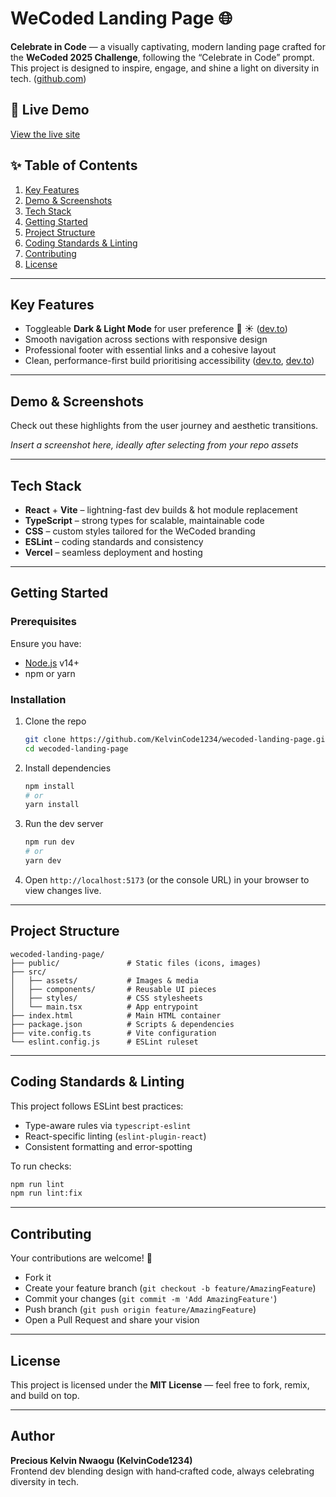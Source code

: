 # WeCoded Landing Page 🌐

**Celebrate in Code** — a visually captivating, modern landing page crafted for the **WeCoded 2025 Challenge**, following the “Celebrate in Code” prompt. This project is designed to inspire, engage, and shine a light on diversity in tech. ([github.com](https://github.com/KelvinCode1234/wecoded-landing-page?utm_source=chatgpt.com))

## 🚀 Live Demo
[View the live site](https://wecoded-landing-page.vercel.app)  

## ✨ Table of Contents
1. [Key Features](#key-features)  
2. [Demo & Screenshots](#demo--screenshots)  
3. [Tech Stack](#tech-stack)  
4. [Getting Started](#getting-started)  
5. [Project Structure](#project-structure)  
6. [Coding Standards & Linting](#coding-standards--linting)  
7. [Contributing](#contributing)  
8. [License](#license)  

---

## Key Features
- Toggleable **Dark & Light Mode** for user preference 🌙 ☀️ ([dev.to](https://dev.to/kelvincode1234/my-wecoded-landing-page-3g5c?utm_source=chatgpt.com))  
- Smooth navigation across sections with responsive design  
- Professional footer with essential links and a cohesive layout  
- Clean, performance-first build prioritising accessibility ([dev.to](https://dev.to/vibha_parashar/my-wecoded-landing-page-4cd7?utm_source=chatgpt.com), [dev.to](https://dev.to/kelvincode1234/my-wecoded-landing-page-3g5c?utm_source=chatgpt.com))  

---

## Demo & Screenshots
Check out these highlights from the user journey and aesthetic transitions.

*Insert a screenshot here, ideally after selecting from your repo assets*

---

## Tech Stack
- **React** + **Vite** – lightning-fast dev builds & hot module replacement  
- **TypeScript** – strong types for scalable, maintainable code  
- **CSS** – custom styles tailored for the WeCoded branding  
- **ESLint** – coding standards and consistency  
- **Vercel** – seamless deployment and hosting  

---

## Getting Started

### Prerequisites
Ensure you have:
- [Node.js](https://nodejs.org/) v14+  
- npm or yarn

### Installation
1. Clone the repo  
   ```bash
   git clone https://github.com/KelvinCode1234/wecoded-landing-page.git
   cd wecoded-landing-page
   ```
2. Install dependencies  
   ```bash
   npm install
   # or
   yarn install
   ```
3. Run the dev server  
   ```bash
   npm run dev
   # or
   yarn dev
   ```
4. Open `http://localhost:5173` (or the console URL) in your browser to view changes live.

---

## Project Structure

```
wecoded-landing-page/
├── public/               # Static files (icons, images)
├── src/
│   ├── assets/           # Images & media
│   ├── components/       # Reusable UI pieces
│   ├── styles/           # CSS stylesheets
│   └── main.tsx          # App entrypoint
├── index.html            # Main HTML container
├── package.json          # Scripts & dependencies
├── vite.config.ts        # Vite configuration
└── eslint.config.js      # ESLint ruleset
```

---

## Coding Standards & Linting
This project follows ESLint best practices:
- Type-aware rules via `typescript-eslint`
- React-specific linting (`eslint-plugin-react`)
- Consistent formatting and error-spotting

To run checks:
```bash
npm run lint
npm run lint:fix
```

---

## Contributing
Your contributions are welcome! 🎉

- Fork it  
- Create your feature branch (`git checkout -b feature/AmazingFeature`)  
- Commit your changes (`git commit -m 'Add AmazingFeature'`)  
- Push branch (`git push origin feature/AmazingFeature`)  
- Open a Pull Request and share your vision  

---

## License
This project is licensed under the **MIT License** — feel free to fork, remix, and build on top.  

---

## Author
**Precious Kelvin Nwaogu (KelvinCode1234)**  
Frontend dev blending design with hand‑crafted code, always celebrating diversity in tech.
